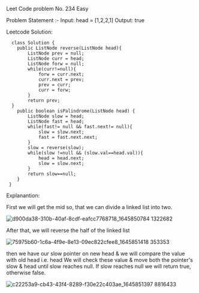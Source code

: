 Leet Code problem No. 234 Easy

Problem Statement :-
Input: head = [1,2,2,1]
Output: true

Leetcode Solution:

      class Solution {
        public ListNode reverse(ListNode head){
            ListNode prev = null;
            ListNode curr = head;
            ListNode forw = null;
            while(curr!=null){
                forw = curr.next;
                curr.next = prev;
                prev = curr;
                curr = forw;
            }
            return prev;
      }
        public boolean isPalindrome(ListNode head) {
            ListNode slow = head;
            ListNode fast = head;
            while(fast!= null && fast.next!= null){
                slow = slow.next;
                fast = fast.next.next;
            }
            slow = reverse(slow);
            while(slow !=null && (slow.val==head.val)){
                head = head.next;
                slow = slow.next;
            }
            return slow==null;
        }
     }

Explanantion:

First we will get the mid so, that we can divide a linked list into two.

![d900da38-310b-40af-8cdf-eafcc7768718_1645850784 1322682](https://github.com/anunayreddy22/Data-Structures-and-Algorithms/assets/156383908/c3ac81b4-72c8-4f52-a95d-03d70191ed98)


After that, we will reverse the half of the linked list

![75975b60-1c6a-4f9e-8e13-09ec822cfee8_1645851418 353353](https://github.com/anunayreddy22/Data-Structures-and-Algorithms/assets/156383908/0da72c58-81a5-4a6e-8517-86589bc33b78)



then we have our slow pointer on new head & we will compare the value with old head i.e. head
We will check these value & move both the pointer's slow & head until slow reaches null.
If slow reaches null we will return true, otherwise false.

![c22253a9-cb43-43f4-8289-f30e22c403ae_1645851397 8816433](https://github.com/anunayreddy22/Data-Structures-and-Algorithms/assets/156383908/909333d3-8745-441b-ae35-07995e705295)







